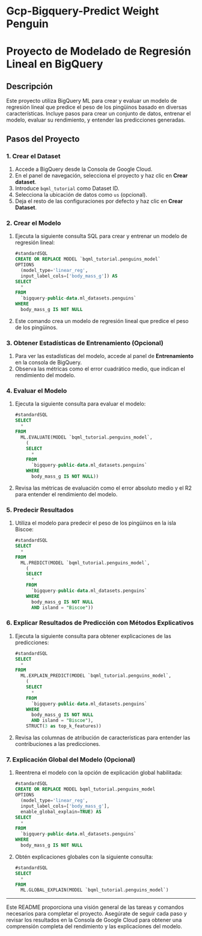 # Gcp-Bigquery-Predict Weight Penguin
# Proyecto de Modelado de Regresión Lineal en BigQuery

## Descripción

Este proyecto utiliza BigQuery ML para crear y evaluar un modelo de regresión lineal que predice el peso de los pingüinos basado en diversas características. Incluye pasos para crear un conjunto de datos, entrenar el modelo, evaluar su rendimiento, y entender las predicciones generadas.

## Pasos del Proyecto

### 1. Crear el Dataset

1. Accede a BigQuery desde la Consola de Google Cloud.
2. En el panel de navegación, selecciona el proyecto y haz clic en **Crear dataset**.
3. Introduce `bqml_tutorial` como Dataset ID.
4. Selecciona la ubicación de datos como `us` (opcional).
5. Deja el resto de las configuraciones por defecto y haz clic en **Crear Dataset**.

### 2. Crear el Modelo

1. Ejecuta la siguiente consulta SQL para crear y entrenar un modelo de regresión lineal:

    ```sql
    #standardSQL
    CREATE OR REPLACE MODEL `bqml_tutorial.penguins_model`
    OPTIONS
      (model_type='linear_reg',
      input_label_cols=['body_mass_g']) AS
    SELECT
      *
    FROM
      `bigquery-public-data.ml_datasets.penguins`
    WHERE
      body_mass_g IS NOT NULL
    ```

2. Este comando crea un modelo de regresión lineal que predice el peso de los pingüinos.

### 3. Obtener Estadísticas de Entrenamiento (Opcional)

1. Para ver las estadísticas del modelo, accede al panel de **Entrenamiento** en la consola de BigQuery.
2. Observa las métricas como el error cuadrático medio, que indican el rendimiento del modelo.

### 4. Evaluar el Modelo

1. Ejecuta la siguiente consulta para evaluar el modelo:

    ```sql
    #standardSQL
    SELECT
      *
    FROM
      ML.EVALUATE(MODEL `bqml_tutorial.penguins_model`,
        (
        SELECT
          *
        FROM
          `bigquery-public-data.ml_datasets.penguins`
        WHERE
          body_mass_g IS NOT NULL))
    ```

2. Revisa las métricas de evaluación como el error absoluto medio y el R2 para entender el rendimiento del modelo.

### 5. Predecir Resultados

1. Utiliza el modelo para predecir el peso de los pingüinos en la isla Biscoe:

    ```sql
    #standardSQL
    SELECT
      *
    FROM
      ML.PREDICT(MODEL `bqml_tutorial.penguins_model`,
        (
        SELECT
          *
        FROM
          `bigquery-public-data.ml_datasets.penguins`
        WHERE
          body_mass_g IS NOT NULL
          AND island = "Biscoe"))
    ```

### 6. Explicar Resultados de Predicción con Métodos Explicativos

1. Ejecuta la siguiente consulta para obtener explicaciones de las predicciones:

    ```sql
    #standardSQL
    SELECT
      *
    FROM
      ML.EXPLAIN_PREDICT(MODEL `bqml_tutorial.penguins_model`,
        (
        SELECT
          *
        FROM
          `bigquery-public-data.ml_datasets.penguins`
        WHERE
          body_mass_g IS NOT NULL
          AND island = "Biscoe"),
        STRUCT(3 as top_k_features))
    ```

2. Revisa las columnas de atribución de características para entender las contribuciones a las predicciones.

### 7. Explicación Global del Modelo (Opcional)

1. Reentrena el modelo con la opción de explicación global habilitada:

    ```sql
    #standardSQL
    CREATE OR REPLACE MODEL bqml_tutorial.penguins_model
    OPTIONS
      (model_type='linear_reg',
      input_label_cols=['body_mass_g'],
      enable_global_explain=TRUE) AS
    SELECT
      *
    FROM
      `bigquery-public-data.ml_datasets.penguins`
    WHERE
      body_mass_g IS NOT NULL
    ```

2. Obtén explicaciones globales con la siguiente consulta:

    ```sql
    #standardSQL
    SELECT
      *
    FROM
      ML.GLOBAL_EXPLAIN(MODEL `bqml_tutorial.penguins_model`)
    ```

---

Este README proporciona una visión general de las tareas y comandos necesarios para completar el proyecto. Asegúrate de seguir cada paso y revisar los resultados en la Consola de Google Cloud para obtener una comprensión completa del rendimiento y las explicaciones del modelo.
